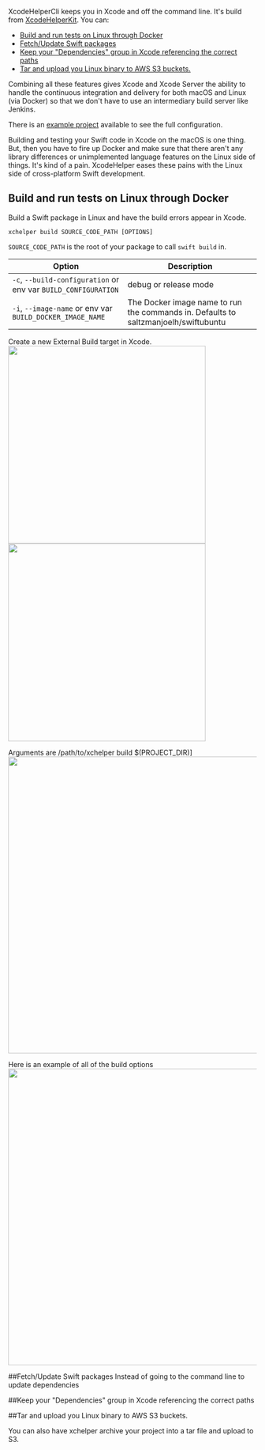 XcodeHelperCli keeps you in Xcode and off the command line. It's build from [XcodeHelperKit](https://www.github.com/saltzmanjoelh/XcodeHelperKit). You can:

* [Build and run tests on Linux through Docker](#build)
* [Fetch/Update Swift packages](#fetch)
* [Keep your "Dependencies" group in Xcode referencing the correct paths](#symlink)
* [Tar and upload you Linux binary to AWS S3 buckets.](#archive)

Combining all these features gives Xcode and Xcode Server the ability to handle the continuous integration and delivery for both macOS and Linux (via Docker) so that we don't have to use an intermediary build server like Jenkins. 

There is an [example project](https://www.github.com/saltzmanjoelh/XcodeHelperExample) available to see the full configuration.

Building and testing your Swift code in Xcode on the macOS is one thing. But, then you have to fire up Docker and make sure that there aren't any library differences or unimplemented language features on the Linux side of things. It's kind of a pain. XcodeHelper eases these pains with the Linux side of cross-platform Swift development.

## Build and run tests on Linux through Docker
Build a Swift package in Linux and have the build errors appear in Xcode.
```
xchelper build SOURCE_CODE_PATH [OPTIONS]
```
`SOURCE_CODE_PATH` is the root of your package to call `swift build` in.

Option  | Description
------------- | ------------- 
`-c`, `--build-configuration` or env var `BUILD_CONFIGURATION`| debug or release mode    
`-i`, `--image-name` or env var `BUILD_DOCKER_IMAGE_NAME`| The Docker image name to run the commands in. Defaults to saltzmanjoelh/swiftubuntu                


Create a new External Build target in Xcode. 
<img src="http://www.github.com/saltzmanjoelh/ReadmeAssets/blob/master/XcodeHelperCli/build1.png?raw=true" height="400">
<img src="http://www.github.com/saltzmanjoelh/ReadmeAssets/blob/master/XcodeHelperCli/build2.png?raw=true" height="400">


Arguments are /path/to/xchelper build $\(PROJECT_DIR\)]
<img src="http://www.github.com/saltzmanjoelh/ReadmeAssets/blob/master/XcodeHelperCli/build3.png?raw=true" width="600">


Here is an example of all of the build options
<img src="http://www.github.com/saltzmanjoelh/ReadmeAssets/blob/master/XcodeHelperCli/buildfull.png?raw=true" width="600">



##Fetch/Update Swift packages
Instead of going to the command line to update dependencies

##Keep your "Dependencies" group in Xcode referencing the correct paths

##Tar and upload you Linux binary to AWS S3 buckets.

You can also have xchelper archive your project into a tar file and upload to S3. 

